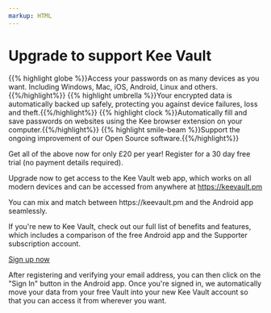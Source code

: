 ```yaml
---
markup: HTML
---
```

<h1>Upgrade to support Kee Vault</h1>

<div class="highlights upgrade">
{{% highlight globe %}}Access your passwords on as many devices as you want. Including Windows, Mac, iOS, Android, Linux and others.{{%/highlight%}}
{{% highlight umbrella %}}Your encrypted data is automatically backed up safely, protecting you against device failures, loss and theft.{{%/highlight%}}
{{% highlight clock %}}Automatically fill and save passwords on websites using the Kee browser extension on your computer.{{%/highlight%}}
{{% highlight smile-beam %}}Support the ongoing improvement of our Open Source software.{{%/highlight%}}
</div>

<p>Get all of the above now for only £20 per year! Register for a 30 day free trial (no payment details required).</p>

<p style="text-align:left">Upgrade now to get access to the Kee Vault web app, which works on all modern devices and can be accessed from anywhere at <a href="https://keevault.pm">https://keevault.pm</a></p>

<p>You can mix and match between https://keevault.pm and the Android app seamlessly.</p>

<p>If you're new to Kee Vault, check out our full list of benefits and features, which includes a comparison of the free Android app and the Supporter subscription account.</p>

<div class="vault_button upgrade">
    <a class="btn btn-success btn-large" href="https://keevault.pm">Sign up now</a>
</div>

<p>After registering and verifying your email address, you can then click on the "Sign In" button in the Android app. Once you're signed in, we automatically move your data from your free Vault into your new Kee Vault account so that you can access it from wherever you want.</p>